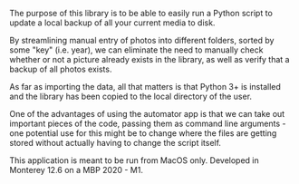 The purpose of this library is to be able to easily run a Python script to update
a local backup of all your current media to disk.

By streamlining manual entry of photos into different folders, sorted by some "key" (i.e. year),
we can eliminate the need to manually check whether or not a picture already exists in the
library, as well as verify that a backup of all photos exists.

As far as importing the data, all that matters is that Python 3+ is installed and the library has been copied to the local directory of the user.

One of the advantages of using the automator app is that we can take out important pieces of the code, passing them as command line arguments - one potential use for this might be to change where the files are getting stored without actually having to change the script itself.

This application is meant to be run from MacOS only. Developed in Monterey 12.6 on a MBP 2020 - M1.

